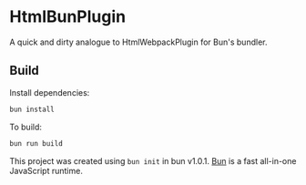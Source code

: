 # HtmlBunPlugin
A quick and dirty analogue to HtmlWebpackPlugin for Bun's bundler. 

## Build

Install dependencies:

```bash
bun install
```

To build:

```bash
bun run build
```

This project was created using `bun init` in bun v1.0.1. [Bun](https://bun.sh) is a fast all-in-one JavaScript runtime.
